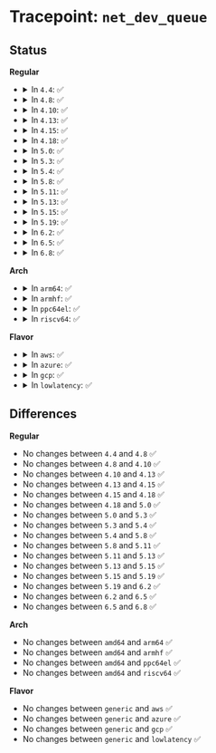# Tracepoint: <code>net_dev_queue</code>

## Status
<b>Regular</b>
<ul>
<li>
<details>
<summary>In <code>4.4</code>: ✅</summary>

Event:

```c
struct trace_event_raw_net_dev_template {
    struct trace_entry ent;
    void *skbaddr;
    unsigned int len;
    u32 __data_loc_name;
    char __data[0];
};
```
Function:

```c
void trace_event_raw_event_net_dev_template(void *__data, struct sk_buff *skb);
```
</details>
</li>
<li>
<details>
<summary>In <code>4.8</code>: ✅</summary>

Event:

```c
struct trace_event_raw_net_dev_template {
    struct trace_entry ent;
    void *skbaddr;
    unsigned int len;
    u32 __data_loc_name;
    char __data[0];
};
```
Function:

```c
void trace_event_raw_event_net_dev_template(void *__data, struct sk_buff *skb);
```
</details>
</li>
<li>
<details>
<summary>In <code>4.10</code>: ✅</summary>

Event:

```c
struct trace_event_raw_net_dev_template {
    struct trace_entry ent;
    void *skbaddr;
    unsigned int len;
    u32 __data_loc_name;
    char __data[0];
};
```
Function:

```c
void trace_event_raw_event_net_dev_template(void *__data, struct sk_buff *skb);
```
</details>
</li>
<li>
<details>
<summary>In <code>4.13</code>: ✅</summary>

Event:

```c
struct trace_event_raw_net_dev_template {
    struct trace_entry ent;
    void *skbaddr;
    unsigned int len;
    u32 __data_loc_name;
    char __data[0];
};
```
Function:

```c
void trace_event_raw_event_net_dev_template(void *__data, struct sk_buff *skb);
```
</details>
</li>
<li>
<details>
<summary>In <code>4.15</code>: ✅</summary>

Event:

```c
struct trace_event_raw_net_dev_template {
    struct trace_entry ent;
    void *skbaddr;
    unsigned int len;
    u32 __data_loc_name;
    char __data[0];
};
```
Function:

```c
void trace_event_raw_event_net_dev_template(void *__data, struct sk_buff *skb);
```
</details>
</li>
<li>
<details>
<summary>In <code>4.18</code>: ✅</summary>

Event:

```c
struct trace_event_raw_net_dev_template {
    struct trace_entry ent;
    void *skbaddr;
    unsigned int len;
    u32 __data_loc_name;
    char __data[0];
};
```
Function:

```c
void trace_event_raw_event_net_dev_template(void *__data, struct sk_buff *skb);
```
</details>
</li>
<li>
<details>
<summary>In <code>5.0</code>: ✅</summary>

Event:

```c
struct trace_event_raw_net_dev_template {
    struct trace_entry ent;
    void *skbaddr;
    unsigned int len;
    u32 __data_loc_name;
    char __data[0];
};
```
Function:

```c
void trace_event_raw_event_net_dev_template(void *__data, struct sk_buff *skb);
```
</details>
</li>
<li>
<details>
<summary>In <code>5.3</code>: ✅</summary>

Event:

```c
struct trace_event_raw_net_dev_template {
    struct trace_entry ent;
    void *skbaddr;
    unsigned int len;
    u32 __data_loc_name;
    char __data[0];
};
```
Function:

```c
void trace_event_raw_event_net_dev_template(void *__data, struct sk_buff *skb);
```
</details>
</li>
<li>
<details>
<summary>In <code>5.4</code>: ✅</summary>

Event:

```c
struct trace_event_raw_net_dev_template {
    struct trace_entry ent;
    void *skbaddr;
    unsigned int len;
    u32 __data_loc_name;
    char __data[0];
};
```
Function:

```c
void trace_event_raw_event_net_dev_template(void *__data, struct sk_buff *skb);
```
</details>
</li>
<li>
<details>
<summary>In <code>5.8</code>: ✅</summary>

Event:

```c
struct trace_event_raw_net_dev_template {
    struct trace_entry ent;
    void *skbaddr;
    unsigned int len;
    u32 __data_loc_name;
    char __data[0];
};
```
Function:

```c
void trace_event_raw_event_net_dev_template(void *__data, struct sk_buff *skb);
```
</details>
</li>
<li>
<details>
<summary>In <code>5.11</code>: ✅</summary>

Event:

```c
struct trace_event_raw_net_dev_template {
    struct trace_entry ent;
    void *skbaddr;
    unsigned int len;
    u32 __data_loc_name;
    char __data[0];
};
```
Function:

```c
void trace_event_raw_event_net_dev_template(void *__data, struct sk_buff *skb);
```
</details>
</li>
<li>
<details>
<summary>In <code>5.13</code>: ✅</summary>

Event:

```c
struct trace_event_raw_net_dev_template {
    struct trace_entry ent;
    void *skbaddr;
    unsigned int len;
    u32 __data_loc_name;
    char __data[0];
};
```
Function:

```c
void trace_event_raw_event_net_dev_template(void *__data, struct sk_buff *skb);
```
</details>
</li>
<li>
<details>
<summary>In <code>5.15</code>: ✅</summary>

Event:

```c
struct trace_event_raw_net_dev_template {
    struct trace_entry ent;
    void *skbaddr;
    unsigned int len;
    u32 __data_loc_name;
    char __data[0];
};
```
Function:

```c
void trace_event_raw_event_net_dev_template(void *__data, struct sk_buff *skb);
```
</details>
</li>
<li>
<details>
<summary>In <code>5.19</code>: ✅</summary>

Event:

```c
struct trace_event_raw_net_dev_template {
    struct trace_entry ent;
    void *skbaddr;
    unsigned int len;
    u32 __data_loc_name;
    char __data[0];
};
```
Function:

```c
void trace_event_raw_event_net_dev_template(void *__data, struct sk_buff *skb);
```
</details>
</li>
<li>
<details>
<summary>In <code>6.2</code>: ✅</summary>

Event:

```c
struct trace_event_raw_net_dev_template {
    struct trace_entry ent;
    void *skbaddr;
    unsigned int len;
    u32 __data_loc_name;
    char __data[0];
};
```
Function:

```c
void trace_event_raw_event_net_dev_template(void *__data, struct sk_buff *skb);
```
</details>
</li>
<li>
<details>
<summary>In <code>6.5</code>: ✅</summary>

Event:

```c
struct trace_event_raw_net_dev_template {
    struct trace_entry ent;
    void *skbaddr;
    unsigned int len;
    u32 __data_loc_name;
    char __data[0];
};
```
Function:

```c
void trace_event_raw_event_net_dev_template(void *__data, struct sk_buff *skb);
```
</details>
</li>
<li>
<details>
<summary>In <code>6.8</code>: ✅</summary>

Event:

```c
struct trace_event_raw_net_dev_template {
    struct trace_entry ent;
    void *skbaddr;
    unsigned int len;
    u32 __data_loc_name;
    char __data[0];
};
```
Function:

```c
void trace_event_raw_event_net_dev_template(void *__data, struct sk_buff *skb);
```
</details>
</li>
</ul>
<b>Arch</b>
<ul>
<li>
<details>
<summary>In <code>arm64</code>: ✅</summary>

Event:

```c
struct trace_event_raw_net_dev_template {
    struct trace_entry ent;
    void *skbaddr;
    unsigned int len;
    u32 __data_loc_name;
    char __data[0];
};
```
Function:

```c
void trace_event_raw_event_net_dev_template(void *__data, struct sk_buff *skb);
```
</details>
</li>
<li>
<details>
<summary>In <code>armhf</code>: ✅</summary>

Event:

```c
struct trace_event_raw_net_dev_template {
    struct trace_entry ent;
    void *skbaddr;
    unsigned int len;
    u32 __data_loc_name;
    char __data[0];
};
```
Function:

```c
void trace_event_raw_event_net_dev_template(void *__data, struct sk_buff *skb);
```
</details>
</li>
<li>
<details>
<summary>In <code>ppc64el</code>: ✅</summary>

Event:

```c
struct trace_event_raw_net_dev_template {
    struct trace_entry ent;
    void *skbaddr;
    unsigned int len;
    u32 __data_loc_name;
    char __data[0];
};
```
Function:

```c
void trace_event_raw_event_net_dev_template(void *__data, struct sk_buff *skb);
```
</details>
</li>
<li>
<details>
<summary>In <code>riscv64</code>: ✅</summary>

Event:

```c
struct trace_event_raw_net_dev_template {
    struct trace_entry ent;
    void *skbaddr;
    unsigned int len;
    u32 __data_loc_name;
    char __data[0];
};
```
Function:

```c
void trace_event_raw_event_net_dev_template(void *__data, struct sk_buff *skb);
```
</details>
</li>
</ul>
<b>Flavor</b>
<ul>
<li>
<details>
<summary>In <code>aws</code>: ✅</summary>

Event:

```c
struct trace_event_raw_net_dev_template {
    struct trace_entry ent;
    void *skbaddr;
    unsigned int len;
    u32 __data_loc_name;
    char __data[0];
};
```
Function:

```c
void trace_event_raw_event_net_dev_template(void *__data, struct sk_buff *skb);
```
</details>
</li>
<li>
<details>
<summary>In <code>azure</code>: ✅</summary>

Event:

```c
struct trace_event_raw_net_dev_template {
    struct trace_entry ent;
    void *skbaddr;
    unsigned int len;
    u32 __data_loc_name;
    char __data[0];
};
```
Function:

```c
void trace_event_raw_event_net_dev_template(void *__data, struct sk_buff *skb);
```
</details>
</li>
<li>
<details>
<summary>In <code>gcp</code>: ✅</summary>

Event:

```c
struct trace_event_raw_net_dev_template {
    struct trace_entry ent;
    void *skbaddr;
    unsigned int len;
    u32 __data_loc_name;
    char __data[0];
};
```
Function:

```c
void trace_event_raw_event_net_dev_template(void *__data, struct sk_buff *skb);
```
</details>
</li>
<li>
<details>
<summary>In <code>lowlatency</code>: ✅</summary>

Event:

```c
struct trace_event_raw_net_dev_template {
    struct trace_entry ent;
    void *skbaddr;
    unsigned int len;
    u32 __data_loc_name;
    char __data[0];
};
```
Function:

```c
void trace_event_raw_event_net_dev_template(void *__data, struct sk_buff *skb);
```
</details>
</li>
</ul>

## Differences
<b>Regular</b>
<ul>
<li>
No changes between <code>4.4</code> and <code>4.8</code> ✅
</li>
<li>
No changes between <code>4.8</code> and <code>4.10</code> ✅
</li>
<li>
No changes between <code>4.10</code> and <code>4.13</code> ✅
</li>
<li>
No changes between <code>4.13</code> and <code>4.15</code> ✅
</li>
<li>
No changes between <code>4.15</code> and <code>4.18</code> ✅
</li>
<li>
No changes between <code>4.18</code> and <code>5.0</code> ✅
</li>
<li>
No changes between <code>5.0</code> and <code>5.3</code> ✅
</li>
<li>
No changes between <code>5.3</code> and <code>5.4</code> ✅
</li>
<li>
No changes between <code>5.4</code> and <code>5.8</code> ✅
</li>
<li>
No changes between <code>5.8</code> and <code>5.11</code> ✅
</li>
<li>
No changes between <code>5.11</code> and <code>5.13</code> ✅
</li>
<li>
No changes between <code>5.13</code> and <code>5.15</code> ✅
</li>
<li>
No changes between <code>5.15</code> and <code>5.19</code> ✅
</li>
<li>
No changes between <code>5.19</code> and <code>6.2</code> ✅
</li>
<li>
No changes between <code>6.2</code> and <code>6.5</code> ✅
</li>
<li>
No changes between <code>6.5</code> and <code>6.8</code> ✅
</li>
</ul>
<b>Arch</b>
<ul>
<li>
No changes between <code>amd64</code> and <code>arm64</code> ✅
</li>
<li>
No changes between <code>amd64</code> and <code>armhf</code> ✅
</li>
<li>
No changes between <code>amd64</code> and <code>ppc64el</code> ✅
</li>
<li>
No changes between <code>amd64</code> and <code>riscv64</code> ✅
</li>
</ul>
<b>Flavor</b>
<ul>
<li>
No changes between <code>generic</code> and <code>aws</code> ✅
</li>
<li>
No changes between <code>generic</code> and <code>azure</code> ✅
</li>
<li>
No changes between <code>generic</code> and <code>gcp</code> ✅
</li>
<li>
No changes between <code>generic</code> and <code>lowlatency</code> ✅
</li>
</ul>
